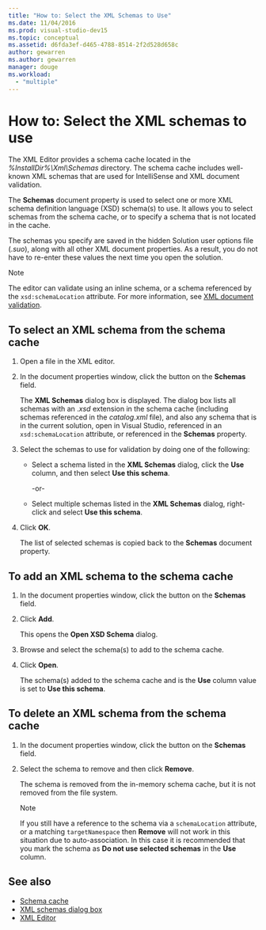 ```yaml
---
title: "How to: Select the XML Schemas to Use"
ms.date: 11/04/2016
ms.prod: visual-studio-dev15
ms.topic: conceptual
ms.assetid: d6fda3ef-d465-4788-8514-2f2d528d658c
author: gewarren
ms.author: gewarren
manager: douge
ms.workload:
  - "multiple"
---
```

# How to: Select the XML schemas to use

The XML Editor provides a schema cache located in the *%InstallDir%\Xml\Schemas* directory. The schema cache includes well-known XML schemas that are used for IntelliSense and XML document validation.

The **Schemas** document property is used to select one or more XML schema definition language (XSD) schema(s) to use. It allows you to select schemas from the schema cache, or to specify a schema that is not located in the cache.

The schemas you specify are saved in the hidden Solution user options file (.*suo*), along with all other XML document properties. As a result, you do not have to re-enter these values the next time you open the solution.

> [!NOTE]
> The editor can validate using an inline schema, or a schema referenced by the `xsd:schemaLocation` attribute. For more information, see [XML document validation](../xml-tools/xml-document-validation.md).

## To select an XML schema from the schema cache

1. Open a file in the XML editor.

2. In the document properties window, click the button on the **Schemas** field.

    The **XML Schemas** dialog box is displayed. The dialog box lists all schemas with an .*xsd* extension in the schema cache (including schemas referenced in the *catalog.xml* file), and also any schema that is in the current solution, open in Visual Studio, referenced in an `xsd:schemaLocation` attribute, or referenced in the **Schemas** property.

3. Select the schemas to use for validation by doing one of the following:

   - Select a schema listed in the **XML Schemas** dialog, click the **Use** column, and then select **Use this schema**.

     -or-

   - Select multiple schemas listed in the **XML Schemas** dialog, right-click and select **Use this schema**.

4. Click **OK**.

    The list of selected schemas is copied back to the **Schemas** document property.

## To add an XML schema to the schema cache

1.  In the document properties window, click the button on the **Schemas** field.

2.  Click **Add**.

     This opens the **Open XSD Schema** dialog.

3.  Browse and select the schema(s) to add to the schema cache.

4.  Click **Open**.

     The schema(s) added to the schema cache and is the **Use** column value is set to **Use this schema**.

## To delete an XML schema from the schema cache

1.  In the document properties window, click the button on the **Schemas** field.

2.  Select the schema to remove and then click **Remove**.

     The schema is removed from the in-memory schema cache, but it is not removed from the file system.

    > [!NOTE]
    > If you still have a reference to the schema via a `schemaLocation` attribute, or a matching `targetNamespace` then **Remove** will not work in this situation due to auto-association. In this case it is recommended that you mark the schema as **Do not use selected schemas** in the **Use** column.

## See also

- [Schema cache](../xml-tools/schema-cache.md)
- [XML schemas dialog box](../xml-tools/xml-schemas-dialog-box.md)
- [XML Editor](../xml-tools/xml-editor.md)